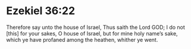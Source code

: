 # Ezekiel 36:22

Therefore say unto the house of Israel, Thus saith the Lord GOD; I do not [this] for your sakes, O house of Israel, but for mine holy name’s sake, which ye have profaned among the heathen, whither ye went.